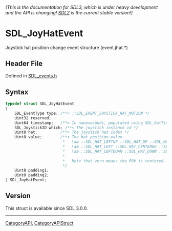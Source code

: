 ###### (This is the documentation for SDL3, which is under heavy development and the API is changing! [SDL2](https://wiki.libsdl.org/SDL2/) is the current stable version!)
# SDL_JoyHatEvent

Joystick hat position change event structure (event.jhat.*)

## Header File

Defined in [SDL_events.h](https://github.com/libsdl-org/SDL/blob/main/include/SDL3/SDL_events.h)

## Syntax

```c
typedef struct SDL_JoyHatEvent
{
    SDL_EventType type; /**< ::SDL_EVENT_JOYSTICK_HAT_MOTION */
    Uint32 reserved;
    Uint64 timestamp;   /**< In nanoseconds, populated using SDL_GetTicksNS() */
    SDL_JoystickID which; /**< The joystick instance id */
    Uint8 hat;          /**< The joystick hat index */
    Uint8 value;        /**< The hat position value.
                         *   \sa ::SDL_HAT_LEFTUP ::SDL_HAT_UP ::SDL_HAT_RIGHTUP
                         *   \sa ::SDL_HAT_LEFT ::SDL_HAT_CENTERED ::SDL_HAT_RIGHT
                         *   \sa ::SDL_HAT_LEFTDOWN ::SDL_HAT_DOWN ::SDL_HAT_RIGHTDOWN
                         *
                         *   Note that zero means the POV is centered.
                         */
    Uint8 padding1;
    Uint8 padding2;
} SDL_JoyHatEvent;
```

## Version

This struct is available since SDL 3.0.0.

----
[CategoryAPI](CategoryAPI), [CategoryAPIStruct](CategoryAPIStruct)

